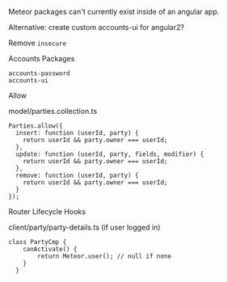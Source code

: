 Meteor packages can't currently exist inside of an angular app.

Alternative: create custom accounts-ui for angular2?

Remove `insecure`

Accounts Packages

    accounts-password
    accounts-ui
    
Allow

model/parties.collection.ts

    Parties.allow({
      insert: function (userId, party) {
        return userId && party.owner === userId;
      },
      update: function (userId, party, fields, modifier) {
        return userId && party.owner === userId;
      },
      remove: function (userId, party) {
        return userId && party.owner === userId;
      }
    });
    
Router Lifecycle Hooks

client/party/party-details.ts (if user logged in)

    class PartyCmp {    
        canActivate() {
            return Meteor.user(); // null if none
        }
      }
      
